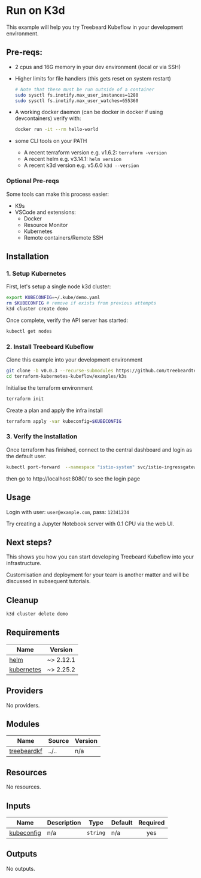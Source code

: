 # Run on K3d

This example will help you try Treebeard Kubeflow in your development environment.

## Pre-reqs:

* 2 cpus and 16G memory in your dev environment (local or via SSH)
* Higher limits for file handlers (this gets reset on system restart)
    
    ```sh
    # Note that these must be run outside of a container
    sudo sysctl fs.inotify.max_user_instances=1280
    sudo sysctl fs.inotify.max_user_watches=655360
    ```

* A working docker daemon (can be docker in docker if using devcontainers)
    verify with:
    ```sh
    docker run -it --rm hello-world
    ```

* some CLI tools on your PATH
  * A recent terraform version e.g. v1.6.2: `terraform -version`
  * A recent helm e.g. v3.14.1: `helm version`
  * A recent k3d version e.g. v5.6.0 `k3d --version`

### Optional Pre-reqs

Some tools can make this process easier:
* K9s
* VSCode and extensions:
  * Docker
  * Resource Monitor
  * Kubernetes
  * Remote containers/Remote SSH

## Installation

### 1. Setup Kubernetes

First, let's setup a single node k3d cluster:

```sh
export KUBECONFIG=~/.kube/demo.yaml
rm $KUBECONFIG # remove if exists from previous attempts
k3d cluster create demo
```

Once complete, verify the API server has started:

```sh
kubectl get nodes
```

### 2. Install Treebeard Kubeflow

Clone this example into your development environment

```sh
git clone -b v0.0.3 --recurse-submodules https://github.com/treebeardtech/terraform-kubernetes-kubeflow.git
cd terraform-kubernetes-kubeflow/examples/k3s
```

Initialise the terraform environment

```sh
terraform init
```

Create a plan and apply the infra install

```sh
terraform apply -var kubeconfig=$KUBECONFIG
```

### 3. Verify the installation

Once terraform has finished, connect to the central dashboard and login as the default user.

```sh
kubectl port-forward  --namespace "istio-system" svc/istio-ingressgateway 8080:http2
```

then go to http://localhost:8080/ to see the login page


## Usage

Login with user: `user@example.com`, pass: `12341234`

Try creating a Jupyter Notebook server with 0.1 CPU via the web UI.

## Next steps?

This shows you how you can start developing Treebeard Kubeflow into your infrastructure.

Customisation and deployment for your team is another matter and will be discussed in subsequent tutorials.

## Cleanup

```sh
k3d cluster delete demo
```

## Requirements

| Name | Version |
|------|---------|
| <a name="requirement_helm"></a> [helm](#requirement\_helm) | ~> 2.12.1 |
| <a name="requirement_kubernetes"></a> [kubernetes](#requirement\_kubernetes) | ~> 2.25.2 |

## Providers

No providers.

## Modules

| Name | Source | Version |
|------|--------|---------|
| <a name="module_treebeardkf"></a> [treebeardkf](#module\_treebeardkf) | ../.. | n/a |

## Resources

No resources.

## Inputs

| Name | Description | Type | Default | Required |
|------|-------------|------|---------|:--------:|
| <a name="input_kubeconfig"></a> [kubeconfig](#input\_kubeconfig) | n/a | `string` | n/a | yes |

## Outputs

No outputs.
